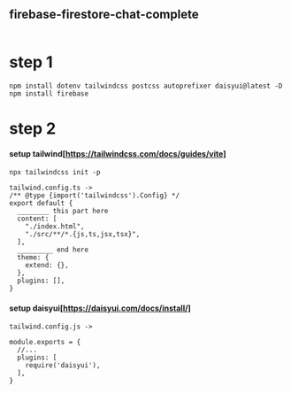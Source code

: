 ## firebase-firestore-chat-complete

```

```

# step 1

    npm install dotenv tailwindcss postcss autoprefixer daisyui@latest -D
    npm install firebase

# step 2

#### setup tailwind[https://tailwindcss.com/docs/guides/vite]

    npx tailwindcss init -p

    tailwind.config.ts ->
    /** @type {import('tailwindcss').Config} */
    export default {
      ________ this part here
      content: [
        "./index.html",
        "./src/**/*.{js,ts,jsx,tsx}",
      ],
      _________ end here
      theme: {
        extend: {},
      },
      plugins: [],
    }

#### setup daisyui[https://daisyui.com/docs/install/]

    tailwind.config.js ->

    module.exports = {
      //...
      plugins: [
        require('daisyui'),
      ],
    }

